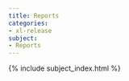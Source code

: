 ```yaml
---
title: Reports
categories:
- xl-release
subject:
- Reports
---
```


{% include subject_index.html %}
